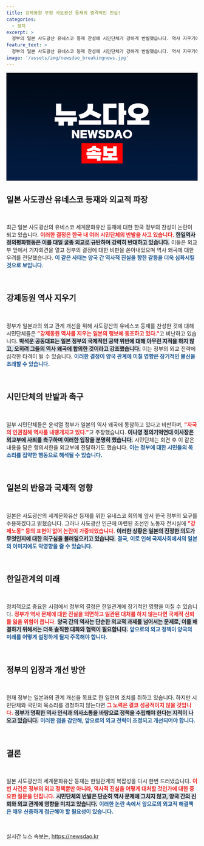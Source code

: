 ```yaml
---
title: 강제동원 부정 사도광산 등재의 충격적인 진실!
categories:
  - 정치
excerpt: >
  정부의 일본 사도광산 유네스코 등재 찬성에 시민단체가 강하게 반발했습니다. 역사 지우기에 동참했다며 대일 굴종 외교를 규탄하는 이들의 고발 내용이 충격적입니다. 정부의 외교 노력이 과연 진정한 역사 개선으로 이어질 수 있을지 의문이 커집니다!
feature_text: >
  정부의 일본 사도광산 유네스코 등재 찬성에 시민단체가 강하게 반발했습니다. 역사 지우기에 동참했다며 대일 굴종 외교를 규탄하는 이들의 고발 내용이 충격적입니다. 정부의 외교 노력이 과연 진정한 역사 개선으로 이어질 수 있을지 의문이 커집니다!
image: '/assets/img/newsdao_breakingnews.jpg'
---
```


<p><img src="/assets/img/newsdao_breakingnews.jpg" alt="pcversion 속보" /></p>

<h2 data-ke-size="size26">일본 사도광산 유네스코 등재와 외교적 파장</h2>

<p data-ke-size="size16">&nbsp;</p>

<p>최근 일본 사도광산의 유네스코 세계문화유산 등재에 대한 한국 정부의 찬성이 논란이 되고 있습니다. <b><span style="color: #ee2323;">이러한 결정은 한국 내 여러 시민단체의 반발을 사고 있습니다.</span></b> <b><span style="background-color: #21538527;">한일역사정의평화행동은 이를 대일 굴종 외교로 규탄하며 강력히 반대하고 있습니다.</span></b> 이들은 외교부 앞에서 기자회견을 열고 정부의 결정에 대한 비판을 쏟아내었으며 역사 왜곡에 대한 우려를 전달했습니다. <b><span style="color: #1a5490;">이 같은 사태는 양국 간 역사적 진실을 향한 갈등을 더욱 심화시킬 것으로 보입니다.</span></b></p>

<p data-ke-size="size16">&nbsp;</p>

<h2 data-ke-size="size26">강제동원 역사 지우기</h2>

<p data-ke-size="size16">&nbsp;</p>

<p>정부가 일본과의 외교 관계 개선을 위해 사도광산의 유네스코 등재를 찬성한 것에 대해 시민단체들은 <b><span style="color: #ee2323;">"강제동원 역사를 지우는 일본의 행보에 동조하고 있다."</span></b>고 비난하고 있습니다. <b><span style="background-color: #21538527;">박석운 공동대표는 일본 정부의 국제적인 공약 위반에 대해 아무런 지적을 하지 않고, 오히려 그들의 역사 왜곡에 합의한 것이라고 강조했습니다.</span></b> 이는 정부의 외교 전략에 심각한 타격이 될 수 있습니다. <b><span style="color: #1a5490;">이러한 결정이 양국 관계에 미칠 영향은 장기적인 불신을 초래할 수 있습니다.</span></b></p>

<p data-ke-size="size16">&nbsp;</p>

<h2 data-ke-size="size26">시민단체의 반발과 촉구</h2>

<p data-ke-size="size16">&nbsp;</p>

<p>일부 시민단체들은 윤석열 정부가 일본의 역사 왜곡에 동참하고 있다고 비판하며, <b><span style="color: #ee2323;">"자국의 인권침해 역사를 내팽개치고 있다."</span></b>고 주장했습니다. <b><span style="background-color: #21538527;">이나영 정의기억연대 이사장은 외교부에 사죄를 촉구하며 이러한 입장을 분명히 했습니다.</span></b> 시민단체는 회견 후 이 같은 내용을 담은 항의서한을 외교부에 전달하기도 했습니다. <b><span style="color: #1a5490;">이는 정부에 대한 시민들의 목소리를 집약한 행동으로 해석될 수 있습니다.</span></b></p>

<p data-ke-size="size16">&nbsp;</p>

<h2 data-ke-size="size26">일본의 반응과 국제적 영향</h2>

<p data-ke-size="size16">&nbsp;</p>

<p>일본은 사도광산의 세계문화유산 등재를 위한 유네스코 회의에 앞서 한국 정부의 요구를 수용하겠다고 밝혔습니다. 그러나 사도광산 인근에 마련된 조선인 노동자 전시실에 <b><span style="color: #ee2323;">"강제노동" 등의 표현이 없어 논란이 가중되었습니다.</span></b> <b><span style="background-color: #21538527;">이러한 상황은 일본의 진정한 의도가 무엇인지에 대한 의구심을 불러일으키고 있습니다.</span></b> <b><span style="color: #1a5490;">결국, 이로 인해 국제사회에서의 일본의 이미지에도 악영향을 줄 수 있습니다.</span></b> </p>

<p data-ke-size="size16">&nbsp;</p>

<h2 data-ke-size="size26">한일관계의 미래</h2>

<p data-ke-size="size16">&nbsp;</p>

<p>정치적으로 중요한 시점에서 정부의 결정은 한일관계에 장기적인 영향을 미칠 수 있습니다. <b><span style="color: #ee2323;">정부가 역사 문제에 대한 진실을 외면하고 일관된 대처를 하지 않는다면 국제적 신뢰를 잃을 위험이 큽니다.</span></b> <b><span style="background-color: #21538527;">양국 간의 역사는 단순한 외교적 과제를 넘어서는 문제로, 이를 해결하기 위해서는 더욱 솔직한 대화와 협력이 필요합니다.</span></b> <b><span style="color: #1a5490;">앞으로의 외교 정책이 양국의 미래를 어떻게 설정하게 될지 주목해야 합니다.</span></b></p>

<p data-ke-size="size16">&nbsp;</p>

<h2 data-ke-size="size26">정부의 입장과 개선 방안</h2>

<p data-ke-size="size16">&nbsp;</p>

<p>현재 정부는 일본과의 관계 개선을 목표로 한 일련의 조치를 취하고 있습니다. 하지만 시민단체와 국민의 목소리를 경청하지 않는다면 <b><span style="color: #ee2323;">그 노력은 결코 성공적이지 않을 것입니다.</span></b> <b><span style="background-color: #21538527;">정부가 명확한 역사 인식과 의사소통을 바탕으로 정책을 수립해야 한다는 지적이 나오고 있습니다.</span></b> <b><span style="color: #1a5490;">이러한 점을 감안해, 앞으로의 외교 전략이 조정되고 개선되어야 합니다.</span></b></p>

<p data-ke-size="size16">&nbsp;</p>

<h2 data-ke-size="size26">결론</h2>

<p data-ke-size="size16">&nbsp;</p>

<p>일본 사도광산의 세계문화유산 등재는 한일관계의 복잡성을 다시 한번 드러냈습니다. <b><span style="color: #ee2323;">이번 사건은 정부의 외교 정책뿐만 아니라, 역사적 진실을 어떻게 대처할 것인가에 대한 중요한 질문을 던집니다.</span></b> <b><span style="background-color: #21538527;">시민단체의 반발은 단순히 역사 문제에 그치지 않고, 양국 간의 신뢰와 외교 관계에 영향을 미치고 있습니다.</span></b> <b><span style="color: #1a5490;">이러한 논란 속에서 앞으로의 외교적 해결책은 매우 신중하게 접근해야 할 필요성이 있습니다.</span></b> </p>

<p data-ke-size="size16">&nbsp;</p>
실시간 뉴스 속보는, <a href="https://newsdao.kr" rel="dofollow">https://newsdao.kr</a>


